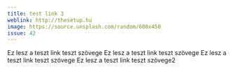 ```yaml
---
title: test link 3
weblink: http://thesetup.hu
image: https://source.unsplash.com/random/600x450
issue: 42
---
```


Ez lesz a teszt link teszt szövege Ez lesz a teszt link teszt szövege Ez lesz a teszt link teszt szövege Ez lesz a teszt link teszt szövege2
